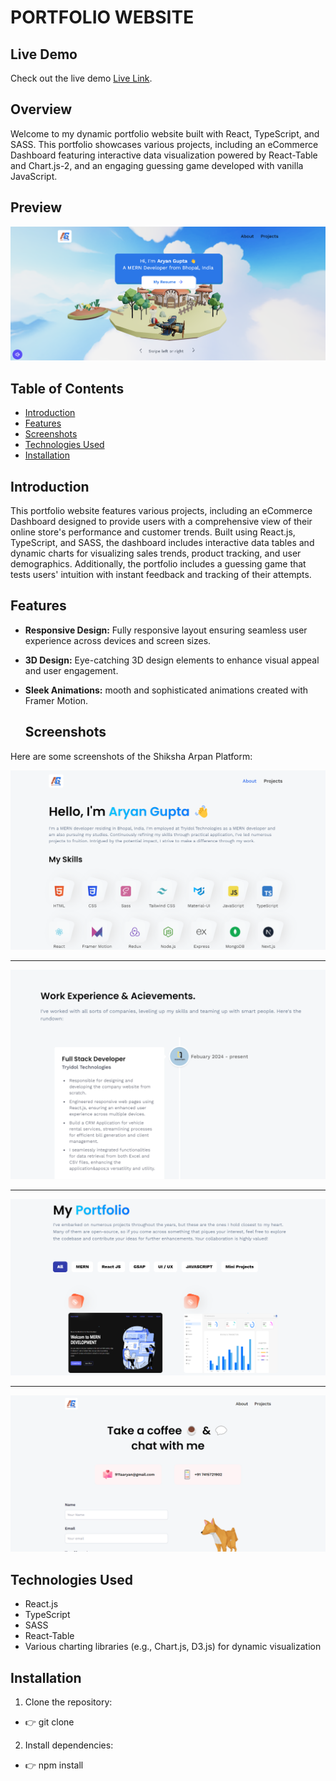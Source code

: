 # PORTFOLIO WEBSITE

## Live Demo

Check out the live demo [Live Link](https://portfolio-3d-livid.vercel.app/).


## Overview
Welcome to my dynamic portfolio website built with React, TypeScript, and SASS. This portfolio showcases various projects, including an eCommerce Dashboard featuring interactive data visualization powered by React-Table and Chart.js-2, and an engaging guessing game developed with vanilla JavaScript.

## Preview
![React Ecommerce Admin Dashboard Preview](https://github.com/Aryan9901/portfolio-3d/blob/main/Screenshot%202024-05-28%20111134.png)

## Table of Contents
- [Introduction](#Introduction)
- [Features](#Features)
- [Screenshots](#screenshots)
- [Technologies Used](#technologies-used)
- [Installation](#Installation)

## Introduction
This portfolio website features various projects, including an eCommerce Dashboard designed to provide users with a comprehensive view of their online store's performance and customer trends. Built using React.js, TypeScript, and SASS, the dashboard includes interactive data tables and dynamic charts for visualizing sales trends, product tracking, and user demographics. Additionally, the portfolio includes a guessing game that tests users' intuition with instant feedback and tracking of their attempts.

## Features
- **Responsive Design:** Fully responsive layout ensuring seamless user experience across devices and screen sizes.
- **3D Design:** Eye-catching 3D design elements to enhance visual appeal and user engagement.
- **Sleek Animations:** mooth and sophisticated animations created with Framer Motion.

  ## Screenshots

Here are some screenshots of the Shiksha Arpan Platform:

![Screenshot 1](https://github.com/Aryan9901/portfolio-3d/blob/main/aboutpage.png)

---

![Screenshot 2](https://github.com/Aryan9901/portfolio-3d/blob/main/experiencepage.png)

---

![Screenshot 3](https://github.com/Aryan9901/portfolio-3d/blob/main/portfolio.png)

---

![Screenshot 4](https://github.com/Aryan9901/portfolio-3d/blob/main/contact.png)


## Technologies Used

- React.js
- TypeScript
- SASS
- React-Table
- Various charting libraries (e.g., Chart.js, D3.js) for dynamic visualization

## Installation

1. Clone the repository:
- 👉 git clone <repository-url>
2. Install dependencies:
- 👉 npm install
